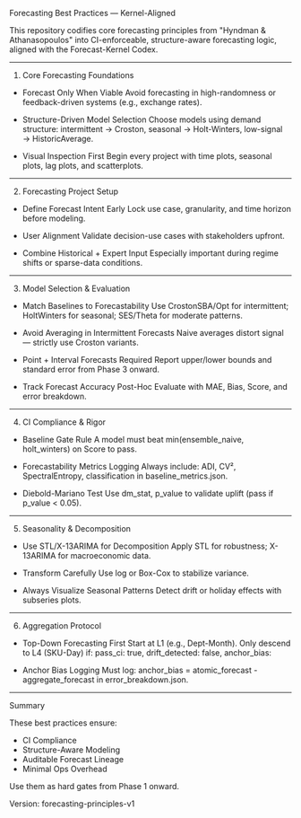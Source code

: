 Forecasting Best Practices — Kernel-Aligned

This repository codifies core forecasting principles from "Hyndman & Athanasopoulos" into CI-enforceable, structure-aware forecasting logic, aligned with the Forecast-Kernel Codex.

---

1. Core Forecasting Foundations

- Forecast Only When Viable
  Avoid forecasting in high-randomness or feedback-driven systems (e.g., exchange rates).

- Structure-Driven Model Selection
  Choose models using demand structure: intermittent → Croston, seasonal → Holt-Winters, low-signal → HistoricAverage.

- Visual Inspection First
  Begin every project with time plots, seasonal plots, lag plots, and scatterplots.

---

2. Forecasting Project Setup

- Define Forecast Intent Early
  Lock use case, granularity, and time horizon before modeling.

- User Alignment
  Validate decision-use cases with stakeholders upfront.

- Combine Historical + Expert Input
  Especially important during regime shifts or sparse-data conditions.

---

3. Model Selection & Evaluation

- Match Baselines to Forecastability
  Use CrostonSBA/Opt for intermittent; HoltWinters for seasonal; SES/Theta for moderate patterns.

- Avoid Averaging in Intermittent Forecasts
  Naive averages distort signal — strictly use Croston variants.

- Point + Interval Forecasts Required
  Report upper/lower bounds and standard error from Phase 3 onward.

- Track Forecast Accuracy Post-Hoc
  Evaluate with MAE, Bias, Score, and error breakdown.

---

4. CI Compliance & Rigor

- Baseline Gate Rule
  A model must beat min(ensemble_naive, holt_winters) on Score to pass.

- Forecastability Metrics Logging
  Always include: ADI, CV², SpectralEntropy, classification in baseline_metrics.json.

- Diebold-Mariano Test
  Use dm_stat, p_value to validate uplift (pass if p_value < 0.05).

---

5. Seasonality & Decomposition

- Use STL/X-13ARIMA for Decomposition
  Apply STL for robustness; X-13ARIMA for macroeconomic data.

- Transform Carefully
  Use log or Box-Cox to stabilize variance.

- Always Visualize Seasonal Patterns
  Detect drift or holiday effects with subseries plots.

---

6. Aggregation Protocol

- Top-Down Forecasting First
  Start at L1 (e.g., Dept-Month). Only descend to L4 (SKU-Day) if:
    pass_ci: true,
    drift_detected: false,
    anchor_bias: <computed>

- Anchor Bias Logging
  Must log: anchor_bias = atomic_forecast - aggregate_forecast in error_breakdown.json.

---

Summary

These best practices ensure:
- CI Compliance
- Structure-Aware Modeling
- Auditable Forecast Lineage
- Minimal Ops Overhead

Use them as hard gates from Phase 1 onward.

Version: forecasting-principles-v1
